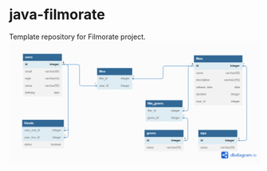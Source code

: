 # java-filmorate
Template repository for Filmorate project.
![diagram](https://github.com/Vasily-Maximov/java-filmorate/blob/main/db_diagram.png)
